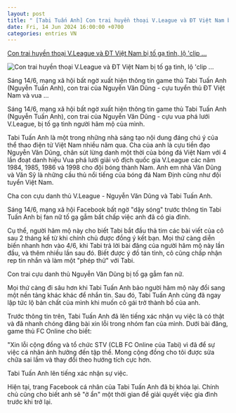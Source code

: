 ```yaml
---
layout: post
title: " [Tabi Tuấn Anh] Con trai huyền thoại V.League và ĐT Việt Nam bị tố gạ tình, lộ 'clip ..."
date: Fri, 14 Jun 2024 16:00:00 +0700
categories: entries VN
---
```

[Con trai huyền thoại V.League và ĐT Việt Nam bị tố gạ tình, lộ 'clip ...](https://www.techz.vn/205-624-5-con-trai-huyen-thoai-vleague-va-dt-viet-nam-bi-to-ga-tinh-chinh-chu-len-tieng-xac-nhan-su-that-ylt622149.html)

![Con trai huyền thoại V.League và ĐT Việt Nam bị tố gạ tình, lộ 'clip ...](https://media.techz.vn/media2019/upload2019/2024/06/14/con-trai-huyen-thoai-vleague-va-dt-viet-nam-bi-to-ga-tinh-chinh-chu-len-tieng-xac-nhan-su-that_14062024141247.jpg)

Sáng 14/6, mạng xã hội bất ngờ xuất hiện thông tin game thủ Tabi Tuấn Anh (Nguyễn Tuấn Anh), con trai của Nguyễn Văn Dũng - cựu tuyển thủ ĐT Việt Nam và vua ...

Sáng 14/6, mạng xã hội bất ngờ xuất hiện thông tin game thủ Tabi Tuấn Anh (Nguyễn Tuấn Anh), con trai của Nguyễn Văn Dũng - cựu vua phá lưới V.League, bị tố gạ tình người hâm mộ của mình.

Tabi Tuấn Anh là một trong những nhà sáng tạo nội dung đáng chú ý của thể thao điện tử Việt Nam nhiều năm qua. Cha của anh là cựu tiền đạo Nguyễn Văn Dũng, chân sút lừng danh một thời của bóng đá Việt Nam với 4 lần đoạt danh hiệu Vua phá lưới giải vô địch quốc gia V.League các năm 1984, 1985, 1986 và 1998 cho đội bóng thành Nam. Anh em nhà Văn Dũng và Văn Sỹ là những cầu thủ nổi tiếng của bóng đá Nam Định cũng như đội tuyển Việt Nam.

Cha con cựu danh thủ V.League - Nguyễn Văn Dũng và Tabi Tuấn Anh.

Sáng 14/6, mạng xã hội Facebook bất ngờ "dậy sóng" trước thông tin Tabi Tuấn Anh bị fan nữ tố gạ gẫm bất chấp việc anh đã có gia đình.

Cụ thể, người hâm mộ này cho biết Tabi bắt đầu thả tim các bài viết của cô sau 2 tháng kể từ khi chính chủ được đồng ý kết bạn. Mọi thứ càng diễn biến nhanh hơn vào 4/6, khi Tabi trả lời bài đăng của người hâm mộ này lần đầu, và thêm nhiều lần sau đó. Biết được ý đồ tán tỉnh, cô cũng chấp nhận rep tin nhắn và làm một "phép thử" với Tabi.

Con trai cựu danh thủ Nguyễn Văn Dũng bị tố gạ gẫm fan nữ.

Mọi thứ càng đi sâu hơn khi Tabi Tuấn Anh bảo người hâm mộ này đổi sang một nền tảng khác khác để nhắn tin. Sau đó, Tabi Tuấn Anh cũng đã ngay lập tức lộ bản chất của mình khi muốn cô gái trở thành bồ của anh.

Trước thông tin trên, Tabi Tuấn Anh đã lên tiếng xác nhận vụ việc là có thật và đã nhanh chóng đăng bài xin lỗi trong nhóm fan của mình. Dưới bài đăng, game thủ FC Online cho biết:

"Xin lỗi cộng đồng và tổ chức STV (CLB FC Online của Tabi) vì đã để sự việc cá nhân ảnh hưởng đến tập thể. Mong cộng đồng cho tôi được sửa chữa sai lầm và thay đổi theo hướng tích cực hơn.

Tabi Tuấn Anh lên tiếng xác nhận sự việc.

Hiện tại, trang Facebook cá nhân của Tabi Tuấn Anh đã bị khóa lại. Chính chủ cũng cho biết anh sẽ "ở ẩn" một thời gian để giải quyết việc gia đình trước khi trở lại.

